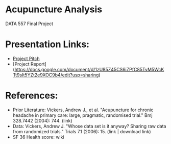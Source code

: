 # Acupuncture Analysis
DATA 557 Final Project

# Presentation Links:
- [Project Pitch](https://docs.google.com/presentation/d/1eidayRSi24VhE_07-bvs69TPvVn6hVVy2hKTH0zVx0M/edit?usp=sharing)
- [Project Report] (https://docs.google.com/document/d/1zU85Z45CS6iZPfC85TvM5WcKTt9sIt5YZt2e9XOC9b4/edit?usp=sharing)

# References:
- Prior Literature: Vickers, Andrew J., et al. "Acupuncture for chronic headache in primary care: large, pragmatic, randomised trial." Bmj 328.7442 (2004): 744. (link)
- Data: Vickers, Andrew J. "Whose data set is it anyway? Sharing raw data from randomized trials." Trials 7.1 (2006): 15. (link | download link)
- SF 36 Health score: wiki
